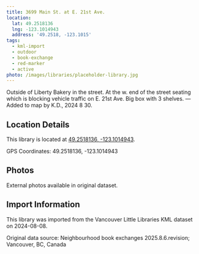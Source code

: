 ```yaml
---
title: 3699 Main St. at E. 21st Ave.
location:
  lat: 49.2518136
  lng: -123.1014943
  address: '49.2518, -123.1015'
tags:
  - kml-import
  - outdoor
  - book-exchange
  - red-marker
  - active
photo: /images/libraries/placeholder-library.jpg
---
```

Outside of Liberty Bakery in the street.
At the w. end of the street seating which is blocking vehicle traffic on E. 21st Ave.
Big box with 3 shelves.
—Added to map by K.D., 2024 8 30.

## Location Details

This library is located at [49.2518136, -123.1014943](https://www.google.com/maps?q=49.2518136,-123.1014943).

GPS Coordinates: 49.2518136, -123.1014943

## Photos

External photos available in original dataset.

## Import Information

This library was imported from the Vancouver Little Libraries KML dataset on 2024-08-08.

Original data source: Neighbourhood book exchanges 2025.8.6.revision; Vancouver, BC, Canada
